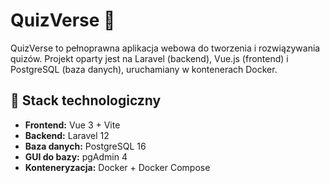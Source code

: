 # QuizVerse 🧠

QuizVerse to pełnoprawna aplikacja webowa do tworzenia i rozwiązywania quizów. Projekt oparty jest na Laravel (backend), Vue.js (frontend) i PostgreSQL (baza danych), uruchamiany w kontenerach Docker.


## 🧰 Stack technologiczny

- **Frontend:** Vue 3 + Vite
- **Backend:** Laravel 12
- **Baza danych:** PostgreSQL 16
- **GUI do bazy:** pgAdmin 4
- **Konteneryzacja:** Docker + Docker Compose